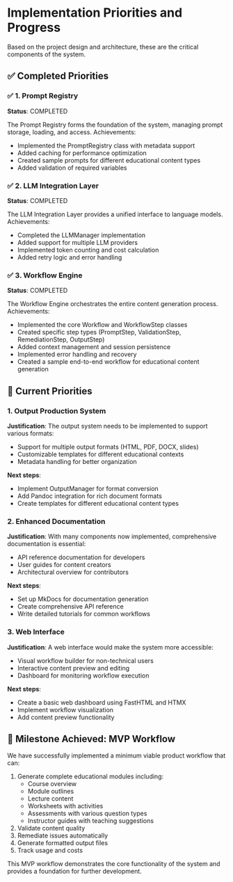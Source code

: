 # Implementation Priorities and Progress

Based on the project design and architecture, these are the critical components of the system.

## ✅ Completed Priorities

### ✅ 1. Prompt Registry

**Status**: COMPLETED

The Prompt Registry forms the foundation of the system, managing prompt storage, loading, and access. Achievements:
- Implemented the PromptRegistry class with metadata support
- Added caching for performance optimization
- Created sample prompts for different educational content types
- Added validation of required variables

### ✅ 2. LLM Integration Layer

**Status**: COMPLETED

The LLM Integration Layer provides a unified interface to language models. Achievements:
- Completed the LLMManager implementation
- Added support for multiple LLM providers
- Implemented token counting and cost calculation
- Added retry logic and error handling

### ✅ 3. Workflow Engine

**Status**: COMPLETED

The Workflow Engine orchestrates the entire content generation process. Achievements:
- Implemented the core Workflow and WorkflowStep classes
- Created specific step types (PromptStep, ValidationStep, RemediationStep, OutputStep)
- Added context management and session persistence
- Implemented error handling and recovery
- Created a sample end-to-end workflow for educational content generation

## 🚀 Current Priorities

### 1. Output Production System

**Justification**: The output system needs to be implemented to support various formats:
- Support for multiple output formats (HTML, PDF, DOCX, slides)
- Customizable templates for different educational contexts
- Metadata handling for better organization

**Next steps**:
- Implement OutputManager for format conversion
- Add Pandoc integration for rich document formats
- Create templates for different educational content types

### 2. Enhanced Documentation

**Justification**: With many components now implemented, comprehensive documentation is essential:
- API reference documentation for developers
- User guides for content creators
- Architectural overview for contributors

**Next steps**:
- Set up MkDocs for documentation generation
- Create comprehensive API reference
- Write detailed tutorials for common workflows

### 3. Web Interface

**Justification**: A web interface would make the system more accessible:
- Visual workflow builder for non-technical users
- Interactive content preview and editing
- Dashboard for monitoring workflow execution

**Next steps**:
- Create a basic web dashboard using FastHTML and HTMX
- Implement workflow visualization
- Add content preview functionality

## 🌟 Milestone Achieved: MVP Workflow

We have successfully implemented a minimum viable product workflow that can:
1. Generate complete educational modules including:
   - Course overview
   - Module outlines
   - Lecture content
   - Worksheets with activities
   - Assessments with various question types
   - Instructor guides with teaching suggestions
2. Validate content quality
3. Remediate issues automatically
4. Generate formatted output files
5. Track usage and costs

This MVP workflow demonstrates the core functionality of the system and provides a foundation for further development.
